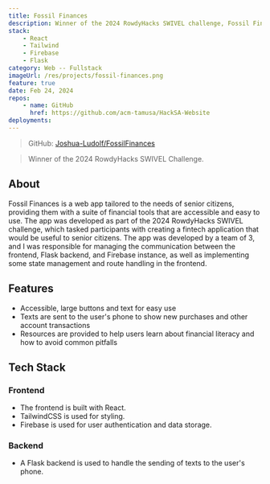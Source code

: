 ```yaml
---
title: Fossil Finances
description: Winner of the 2024 RowdyHacks SWIVEL challenge, Fossil Finances is a web app boasting accessible and senior-friendly financial tools.
stack:
    - React
    - Tailwind
    - Firebase
    - Flask
category: Web -- Fullstack
imageUrl: /res/projects/fossil-finances.png
feature: true
date: Feb 24, 2024
repos:
    - name: GitHub
      href: https://github.com/acm-tamusa/HackSA-Website
deployments:
---
```


> GitHub: [Joshua-Ludolf/FossilFinances](https://github.com/Joshua-Ludolf/FossilFinances)

> Winner of the 2024 RowdyHacks SWIVEL Challenge.

## About

Fossil Finances is a web app tailored to the needs of senior citizens, providing them with a suite of financial tools that are
accessible and easy to use. The app was developed as part of the 2024 RowdyHacks SWIVEL challenge, which tasked participants
with creating a fintech application that would be useful to senior citizens. The app was developed by a team of 3, and I was
responsible for managing the communication between the frontend, Flask backend, and Firebase instance, as well as implementing
some state management and route handling in the frontend.

## Features

- Accessible, large buttons and text for easy use
- Texts are sent to the user's phone to show new purchases and other account transactions
- Resources are provided to help users learn about financial literacy and how to avoid common pitfalls

## Tech Stack

### Frontend

- The frontend is built with React.
- TailwindCSS is used for styling.
- Firebase is used for user authentication and data storage.

### Backend

- A Flask backend is used to handle the sending of texts to the user's phone.
